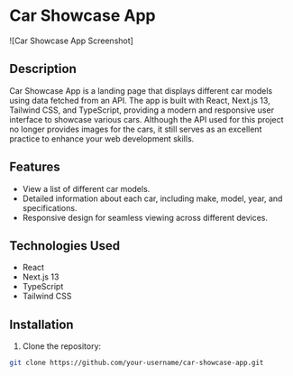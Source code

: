 
# Car Showcase App

![Car Showcase App Screenshot]

## Description

Car Showcase App is a landing page that displays different car models using data fetched from an API. The app is built with React, Next.js 13, Tailwind CSS, and TypeScript, providing a modern and responsive user interface to showcase various cars. Although the API used for this project no longer provides images for the cars, it still serves as an excellent practice to enhance your web development skills.

## Features

- View a list of different car models.
- Detailed information about each car, including make, model, year, and specifications.
- Responsive design for seamless viewing across different devices.

## Technologies Used

- React
- Next.js 13
- TypeScript
- Tailwind CSS

## Installation

1. Clone the repository:

```bash
git clone https://github.com/your-username/car-showcase-app.git
